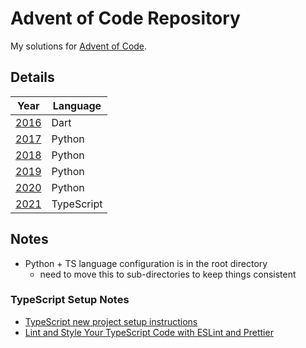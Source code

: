 # Advent of Code Repository

My solutions for [Advent of Code](https://adventofcode.com/).

## Details

Year | Language
-----|---------
[2016](2016/) | Dart
[2017](2017/) | Python
[2018](2018/) | Python
[2019](2019/) | Python
[2020](2020/) | Python
[2021](2021/) | TypeScript

## Notes

- Python + TS language configuration is in the root directory
  - need to move this to sub-directories to keep things consistent

### TypeScript Setup Notes

- [TypeScript new project setup instructions](https://www.digitalocean.com/community/tutorials/typescript-new-project)
- [Lint and Style Your TypeScript Code with ESLint and Prettier](https://moduscreate.com/blog/lint-style-typescript/)
